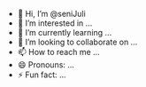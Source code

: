 - 👋 Hi, I’m @seniJuli
- 👀 I’m interested in ...
- 🌱 I’m currently learning ...
- 💞️ I’m looking to collaborate on ...
- 📫 How to reach me ...
- 😄 Pronouns: ...
- ⚡ Fun fact: ...

<!---
seniJuli/seniJuli is a ✨ special ✨ repository because its `README.md` (this file) appears on your GitHub profile.
You can click the Preview link to take a look at your changes.
--->
